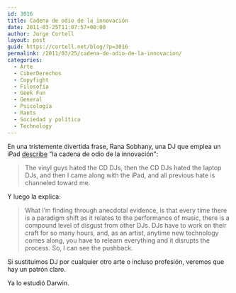 ```yaml
---
id: 3016
title: Cadena de odio de la innovación
date: 2011-03-25T11:07:57+00:00
author: Jorge Cortell
layout: post
guid: https://cortell.net/blog/?p=3016
permalink: /2011/03/25/cadena-de-odio-de-la-innovacion/
categories:
  - Arte
  - CiberDerechos
  - Copyfight
  - Filosofí­a
  - Geek Fun
  - General
  - Psicología
  - Rants
  - Sociedad y polí­tica
  - Technology
---
```

En una tristemente divertida frase, Rana Sobhany, una DJ que emplea un iPad [describe](https://www.tbd.com/blogs/tbd-arts/2010/09/ipad-dj-rana-sobhany-has-already-charmed-tech-geeks-can-she-win-over-music-nerds-too--2169.html) "la cadena de odio de la innovación":

> The vinyl guys hated the CD DJs, then the CD DJs hated the laptop DJs, and then I came along with the iPad, and all previous hate is channeled toward me.

Y luego la explica:

> What I’m finding through anecdotal evidence, is that every time there is a paradigm shift as it relates to the performance of music, there is a compound level of disgust from other DJs. DJs have to work on their craft for so many hours, and, as an artist, anytime new technology comes along, you have to relearn everything and it disrupts the process. So, I can see the pushback.

Si sustituimos DJ por cualquier otro arte o incluso profesión, veremos que hay un patrón claro.
  
Ya lo estudió Darwin.